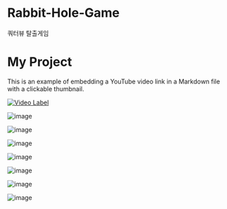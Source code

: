 # Rabbit-Hole-Game
쿼터뷰 탈출게임

# My Project

This is an example of embedding a YouTube video link in a Markdown file with a clickable thumbnail.

[![Video Label](http://img.youtube.com/vi/9mupKejR5XA/0.jpg)](https://youtu.be/9mupKejR5XA)


![image](https://github.com/yoonseopkim/Rabbit-Hole-Game/assets/123044351/3f2e10ea-a5ee-472b-affb-5882fbad1982)

![image](https://github.com/yoonseopkim/Rabbit-Hole-Game/assets/123044351/2e180c3b-ab19-4b99-ae8a-684d2fefca78)

![image](https://github.com/yoonseopkim/Rabbit-Hole-Game/assets/123044351/240fba97-36a9-4a59-a87d-3f7f38077222)

![image](https://github.com/yoonseopkim/Rabbit-Hole-Game/assets/123044351/d5d0d180-2fb5-420f-9d9c-a0c44cbc611c)

![image](https://github.com/yoonseopkim/Rabbit-Hole-Game/assets/123044351/377dbce1-5a75-4582-83fa-5dfaea92c73e)

![image](https://github.com/yoonseopkim/Rabbit-Hole-Game/assets/123044351/21902cb3-2566-4163-9ab2-3fe35d0192f8)

![image](https://github.com/yoonseopkim/Rabbit-Hole-Game/assets/123044351/47966dd4-1ebc-4f1f-b33a-f9381e7511b1)
